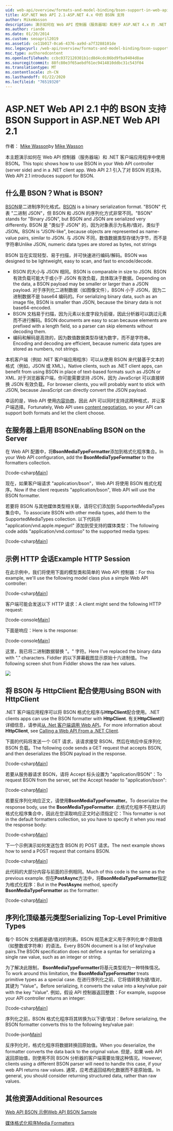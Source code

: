 ```yaml
---
uid: web-api/overview/formats-and-model-binding/bson-support-in-web-api-21
title: ASP.NET Web API 2.1-ASP.NET 4.x 中的 BSON 支持
author: MikeWasson
description: 演示如何在 Web API 控制器（服务器端）和用于 ASP.NET 4.x 的 .NET 客户端应用中使用 BSON。
ms.author: riande
ms.date: 01/20/2014
ms.custom: seoapril2019
ms.assetid: ce11b017-0ca6-4376-aa9d-a7f3288101de
msc.legacyurl: /web-api/overview/formats-and-model-binding/bson-support-in-web-api-21
msc.type: authoredcontent
ms.openlocfilehash: ccbc0372120301b1cd8d4cdc86bd9fba9404d8ae
ms.sourcegitcommit: 88fc80e3f65aebdf61ec9414810ddbc31c543f04
ms.translationtype: MT
ms.contentlocale: zh-CN
ms.lasthandoff: 01/22/2020
ms.locfileid: "76519320"
---
```

# <a name="bson-support-in-aspnet-web-api-21"></a><span data-ttu-id="b2f2b-103">ASP.NET Web API 2.1 中的 BSON 支持</span><span class="sxs-lookup"><span data-stu-id="b2f2b-103">BSON Support in ASP.NET Web API 2.1</span></span>

<span data-ttu-id="b2f2b-104">作者： [Mike Wasson](https://github.com/MikeWasson)</span><span class="sxs-lookup"><span data-stu-id="b2f2b-104">by [Mike Wasson](https://github.com/MikeWasson)</span></span>

<span data-ttu-id="b2f2b-105">本主题演示如何在 Web API 控制器（服务器端）和 .NET 客户端应用程序中使用 BSON。</span><span class="sxs-lookup"><span data-stu-id="b2f2b-105">This topic shows how to use BSON in your Web API controller (server side) and in a .NET client app.</span></span> <span data-ttu-id="b2f2b-106">Web API 2.1 引入了对 BSON 的支持。</span><span class="sxs-lookup"><span data-stu-id="b2f2b-106">Web API 2.1 introduces support for BSON.</span></span> 

## <a name="what-is-bson"></a><span data-ttu-id="b2f2b-107">什么是 BSON？</span><span class="sxs-lookup"><span data-stu-id="b2f2b-107">What is BSON?</span></span>

<span data-ttu-id="b2f2b-108">[BSON](http://bsonspec.org/)是二进制序列化格式。</span><span class="sxs-lookup"><span data-stu-id="b2f2b-108">[BSON](http://bsonspec.org/) is a binary serialization format.</span></span> <span data-ttu-id="b2f2b-109">"BSON" 代表 "二进制 JSON"，但 BSON 和 JSON 的序列化方式非常不同。</span><span class="sxs-lookup"><span data-stu-id="b2f2b-109">"BSON" stands for "Binary JSON", but BSON and JSON are serialized very differently.</span></span> <span data-ttu-id="b2f2b-110">BSON 是 "类似于 JSON" 的，因为对象表示为名称/值对，类似于 JSON。</span><span class="sxs-lookup"><span data-stu-id="b2f2b-110">BSON is "JSON-like", because objects are represented as name-value pairs, similar to JSON.</span></span> <span data-ttu-id="b2f2b-111">与 JSON 不同，数值数据类型存储为字节，而不是字符串</span><span class="sxs-lookup"><span data-stu-id="b2f2b-111">Unlike JSON, numeric data types are stored as bytes, not strings</span></span>

<span data-ttu-id="b2f2b-112">BSON 旨在实现轻型、易于扫描，并可快速进行编码/解码。</span><span class="sxs-lookup"><span data-stu-id="b2f2b-112">BSON was designed to be lightweight, easy to scan, and fast to encode/decode.</span></span>

- <span data-ttu-id="b2f2b-113">BSON 的大小与 JSON 相同。</span><span class="sxs-lookup"><span data-stu-id="b2f2b-113">BSON is comparable in size to JSON.</span></span> <span data-ttu-id="b2f2b-114">BSON 有效负载可能大于或小于 JSON 有效负载，具体取决于数据。</span><span class="sxs-lookup"><span data-stu-id="b2f2b-114">Depending on the data, a BSON payload may be smaller or larger than a JSON payload.</span></span> <span data-ttu-id="b2f2b-115">对于序列化二进制数据（如图像文件），BSON 小于 JSON，因为二进制数据不是 base64 编码的。</span><span class="sxs-lookup"><span data-stu-id="b2f2b-115">For serializing binary data, such as an image file, BSON is smaller than JSON, because the binary data is not base64-encoded.</span></span>
- <span data-ttu-id="b2f2b-116">BSON 文档易于扫描，因为元素以长度字段为前缀，因此分析器可以跳过元素而不进行解码。</span><span class="sxs-lookup"><span data-stu-id="b2f2b-116">BSON documents are easy to scan because elements are prefixed with a length field, so a parser can skip elements without decoding them.</span></span>
- <span data-ttu-id="b2f2b-117">编码和解码是高效的，因为数值数据类型存储为数字，而不是字符串。</span><span class="sxs-lookup"><span data-stu-id="b2f2b-117">Encoding and decoding are efficient, because numeric data types are stored as numbers, not strings.</span></span>

<span data-ttu-id="b2f2b-118">本机客户端（例如 .NET 客户端应用程序）可以从使用 BSON 来代替基于文本的格式（例如，JSON 或 XML）。</span><span class="sxs-lookup"><span data-stu-id="b2f2b-118">Native clients, such as .NET client apps, can benefit from using BSON in place of text-based formats such as JSON or XML.</span></span> <span data-ttu-id="b2f2b-119">对于浏览器客户端，你可能需要坚持 JSON，因为 JavaScript 可以直接转换 JSON 有效负载。</span><span class="sxs-lookup"><span data-stu-id="b2f2b-119">For browser clients, you will probably want to stick with JSON, because JavaScript can directly convert the JSON payload.</span></span>

<span data-ttu-id="b2f2b-120">幸运的是，Web API 使用[内容协商](content-negotiation.md)，因此 API 可以同时支持这两种格式，并让客户端选择。</span><span class="sxs-lookup"><span data-stu-id="b2f2b-120">Fortunately, Web API uses [content negotiation](content-negotiation.md), so your API can support both formats and let the client choose.</span></span>

## <a name="enabling-bson-on-the-server"></a><span data-ttu-id="b2f2b-121">在服务器上启用 BSON</span><span class="sxs-lookup"><span data-stu-id="b2f2b-121">Enabling BSON on the Server</span></span>

<span data-ttu-id="b2f2b-122">在 Web API 配置中，将**BsonMediaTypeFormatter**添加到格式化程序集合。</span><span class="sxs-lookup"><span data-stu-id="b2f2b-122">In your Web API configuration, add the **BsonMediaTypeFormatter** to the formatters collection.</span></span>

[!code-csharp[Main](bson-support-in-web-api-21/samples/sample1.cs)]

<span data-ttu-id="b2f2b-123">现在，如果客户端请求 "application/bson"，Web API 将使用 BSON 格式化程序。</span><span class="sxs-lookup"><span data-stu-id="b2f2b-123">Now if the client requests "application/bson", Web API will use the BSON formatter.</span></span>

<span data-ttu-id="b2f2b-124">若要将 BSON 与其他媒体类型相关联，请将它们添加到 SupportedMediaTypes 集合中。</span><span class="sxs-lookup"><span data-stu-id="b2f2b-124">To associate BSON with other media types, add them to the SupportedMediaTypes collection.</span></span> <span data-ttu-id="b2f2b-125">以下代码将 "application/vnd.apple.mpegurl" 添加到受支持的媒体类型：</span><span class="sxs-lookup"><span data-stu-id="b2f2b-125">The following code adds "application/vnd.contoso" to the supported media types:</span></span>

[!code-csharp[Main](bson-support-in-web-api-21/samples/sample2.cs)]

## <a name="example-http-session"></a><span data-ttu-id="b2f2b-126">示例 HTTP 会话</span><span class="sxs-lookup"><span data-stu-id="b2f2b-126">Example HTTP Session</span></span>

<span data-ttu-id="b2f2b-127">在此示例中，我们将使用下面的模型类和简单的 Web API 控制器：</span><span class="sxs-lookup"><span data-stu-id="b2f2b-127">For this example, we'll use the following model class plus a simple Web API controller:</span></span>

[!code-csharp[Main](bson-support-in-web-api-21/samples/sample3.cs)]

<span data-ttu-id="b2f2b-128">客户端可能会发送以下 HTTP 请求：</span><span class="sxs-lookup"><span data-stu-id="b2f2b-128">A client might send the following HTTP request:</span></span>

[!code-console[Main](bson-support-in-web-api-21/samples/sample4.cmd)]

<span data-ttu-id="b2f2b-129">下面是响应：</span><span class="sxs-lookup"><span data-stu-id="b2f2b-129">Here is the response:</span></span>

[!code-console[Main](bson-support-in-web-api-21/samples/sample5.cmd)]

<span data-ttu-id="b2f2b-130">这里，我已将二进制数据替换 &quot;。&quot; 字符。</span><span class="sxs-lookup"><span data-stu-id="b2f2b-130">Here I've replaced the binary data with &quot;.&quot; characters.</span></span> <span data-ttu-id="b2f2b-131">Fiddler 的以下屏幕截图显示原始十六进制值。</span><span class="sxs-lookup"><span data-stu-id="b2f2b-131">The following screen shot from Fiddler shows the raw hex values.</span></span>

[![](bson-support-in-web-api-21/_static/image2.png)](bson-support-in-web-api-21/_static/image1.png)

## <a name="using-bson-with-httpclient"></a><span data-ttu-id="b2f2b-132">将 BSON 与 HttpClient 配合使用</span><span class="sxs-lookup"><span data-stu-id="b2f2b-132">Using BSON with HttpClient</span></span>

<span data-ttu-id="b2f2b-133">.NET 客户端应用程序可以将 BSON 格式化程序与**HttpClient**配合使用。</span><span class="sxs-lookup"><span data-stu-id="b2f2b-133">.NET clients apps can use the BSON formatter with **HttpClient**.</span></span> <span data-ttu-id="b2f2b-134">有关**HttpClient**的详细信息，请参阅[从 .Net 客户端调用 Web API](../advanced/calling-a-web-api-from-a-net-client.md)。</span><span class="sxs-lookup"><span data-stu-id="b2f2b-134">For more information about **HttpClient**, see [Calling a Web API From a .NET Client](../advanced/calling-a-web-api-from-a-net-client.md).</span></span>

<span data-ttu-id="b2f2b-135">下面的代码将发送一个 GET 请求，该请求接受 BSON，然后在响应中反序列化 BSON 负载。</span><span class="sxs-lookup"><span data-stu-id="b2f2b-135">The following code sends a GET request that accepts BSON, and then deserializes the BSON payload in the response.</span></span>

[!code-csharp[Main](bson-support-in-web-api-21/samples/sample6.cs)]

<span data-ttu-id="b2f2b-136">若要从服务器请求 BSON，请将 Accept 标头设置为 "application/BSON"：</span><span class="sxs-lookup"><span data-stu-id="b2f2b-136">To request BSON from the server, set the Accept header to "application/bson":</span></span>

[!code-csharp[Main](bson-support-in-web-api-21/samples/sample7.cs)]

<span data-ttu-id="b2f2b-137">若要反序列化响应正文，请使用**BsonMediaTypeFormatter**。</span><span class="sxs-lookup"><span data-stu-id="b2f2b-137">To deserialize the response body, use the **BsonMediaTypeFormatter**.</span></span> <span data-ttu-id="b2f2b-138">此格式化程序不在默认的格式化程序集合中，因此在您读取响应正文时必须指定它：</span><span class="sxs-lookup"><span data-stu-id="b2f2b-138">This formatter is not in the default formatters collection, so you have to specify it when you read the response body:</span></span>

[!code-csharp[Main](bson-support-in-web-api-21/samples/sample8.cs)]

<span data-ttu-id="b2f2b-139">下一个示例演示如何发送包含 BSON 的 POST 请求。</span><span class="sxs-lookup"><span data-stu-id="b2f2b-139">The next example shows how to send a POST request that contains BSON.</span></span>

[!code-csharp[Main](bson-support-in-web-api-21/samples/sample9.cs)]

<span data-ttu-id="b2f2b-140">此代码的大部分内容与前面的示例相同。</span><span class="sxs-lookup"><span data-stu-id="b2f2b-140">Much of this code is the same as the previous example.</span></span> <span data-ttu-id="b2f2b-141">但在**PostAsync**方法中，将**BsonMediaTypeFormatter**指定为格式化程序：</span><span class="sxs-lookup"><span data-stu-id="b2f2b-141">But in the **PostAsync** method, specify **BsonMediaTypeFormatter** as the formatter:</span></span>

[!code-csharp[Main](bson-support-in-web-api-21/samples/sample10.cs)]

## <a name="serializing-top-level-primitive-types"></a><span data-ttu-id="b2f2b-142">序列化顶级基元类型</span><span class="sxs-lookup"><span data-stu-id="b2f2b-142">Serializing Top-Level Primitive Types</span></span>

<span data-ttu-id="b2f2b-143">每个 BSON 文档都是键/值对的列表。BSON 规范未定义用于序列化单个原始值（如整数或字符串）的语法。</span><span class="sxs-lookup"><span data-stu-id="b2f2b-143">Every BSON document is a list of key/value pairs.The BSON specification does not define a syntax for serializing a single raw value, such as an integer or string.</span></span>

<span data-ttu-id="b2f2b-144">为了解决此限制， **BsonMediaTypeFormatter**将基元类型视为一种特殊情况。</span><span class="sxs-lookup"><span data-stu-id="b2f2b-144">To work around this limitation, the **BsonMediaTypeFormatter** treats primitive types as a special case.</span></span> <span data-ttu-id="b2f2b-145">在进行序列化之前，它将值转换为键/值对，其键为 "Value"。</span><span class="sxs-lookup"><span data-stu-id="b2f2b-145">Before serializing, it converts the value into a key/value pair with the key "Value".</span></span> <span data-ttu-id="b2f2b-146">例如，假设 API 控制器返回整数：</span><span class="sxs-lookup"><span data-stu-id="b2f2b-146">For example, suppose your API controller returns an integer:</span></span>

[!code-csharp[Main](bson-support-in-web-api-21/samples/sample11.cs)]

<span data-ttu-id="b2f2b-147">序列化之前，BSON 格式化程序将其转换为以下键/值对：</span><span class="sxs-lookup"><span data-stu-id="b2f2b-147">Before serializing, the BSON formatter converts this to the following key/value pair:</span></span>

[!code-json[Main](bson-support-in-web-api-21/samples/sample12.json)]

<span data-ttu-id="b2f2b-148">反序列化时，格式化程序将数据转换回原始值。</span><span class="sxs-lookup"><span data-stu-id="b2f2b-148">When you deserialize, the formatter converts the data back to the original value.</span></span> <span data-ttu-id="b2f2b-149">但是，如果 web API 返回原始值，则使用不同 BSON 分析器的客户端需要处理这种情况。</span><span class="sxs-lookup"><span data-stu-id="b2f2b-149">However, clients using a different BSON parser will need to handle this case, if your web API returns raw values.</span></span> <span data-ttu-id="b2f2b-150">通常，应考虑返回结构化数据而不是原始值。</span><span class="sxs-lookup"><span data-stu-id="b2f2b-150">In general, you should consider returning structured data, rather than raw values.</span></span>

## <a name="additional-resources"></a><span data-ttu-id="b2f2b-151">其他资源</span><span class="sxs-lookup"><span data-stu-id="b2f2b-151">Additional Resources</span></span>

[<span data-ttu-id="b2f2b-152">Web API BSON 示例</span><span class="sxs-lookup"><span data-stu-id="b2f2b-152">Web API BSON Sample</span></span>](https://github.com/aspnet/samples/tree/master/samples/aspnet/WebApi/BSONSample/)

[<span data-ttu-id="b2f2b-153">媒体格式化程序</span><span class="sxs-lookup"><span data-stu-id="b2f2b-153">Media Formatters</span></span>](media-formatters.md)
